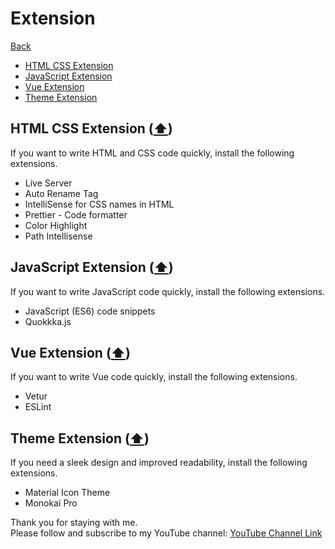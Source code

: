 # Extension

[Back](./..)

- [HTML CSS Extension](#html-css-extension-️)
- [JavaScript Extension](#javascript-extension-️)
- [Vue Extension](#vue-extension-️)
- [Theme Extension](#theme-extension-️)

## HTML CSS Extension ([⬆️](#extension))

If you want to write HTML and CSS code quickly, install the following extensions.

- Live Server
- Auto Rename Tag
- IntelliSense for CSS names in HTML
- Prettier - Code formatter
- Color Highlight
- Path Intellisense

## JavaScript Extension ([⬆️](#extension))

If you want to write JavaScript code quickly, install the following extensions.

- JavaScript (ES6) code snippets
- Quokkka.js

## Vue Extension ([⬆️](#extension))
If you want to write Vue code quickly, install the following extensions.

* Vetur
* ESLint

## Theme Extension ([⬆️](#extension))

If you need a sleek design and improved readability, install the following extensions.

- Material Icon Theme
- Monokai Pro

Thank you for staying with me.  
Please follow and subscribe to my YouTube channel: [YouTube Channel Link](https://www.youtube.com/@MirzaMdGolamNabi)
